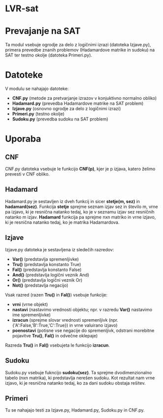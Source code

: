 LVR-sat
=======

Prevajanje na SAT
=================

Ta modul vsebuje ogrodje za delo z logičnimi izrazi (datoteka Izjave.py), primera prevedbe znanih problemov (Hadamardove matrike in sudoku) na SAT ter testno okolje (datoteka Primeri.py).

Datoteke
========

V modulu se nahajajo datoteke:
+ <b>CNF.py</b> (metode za pretvarjanje izrazov v konjuktivno normalno obliko)
+ <b>Hadamard.py</b> (prevedba Hadamardove matrike na SAT problem)
+ <b>Izjave.py</b> (osnovno ogrodje za delo z logičnimi izrazi)
+ <b>Primeri.py</b> (testno okolje)
+ <b>Sudoku.py</b> (prevedba sudoku na SAT problem)

Uporaba
=======

CNF
---
CNF.py datoteka vsebuje le funkcijo <b>CNF(p)</b>, kjer je p izjava, katero želimo prevesti v CNF obliko. 

Hadamard
--------
Hadamard.py je sestavljen iz dveh funkcij in sicer <b>stetje(m, sez)</b> in <b>hadamard(sez)</b>.
Funkcija <b>stetje</b> sprejme seznam izjav sez in število m, vrne pa izjavo, ki je resnična natanko tedaj, ko je v seznamu izjav sez resničnih natanko m izjav.
<b>Hadamard</b> funkcija pa sprejme nxn matriko in vrne izjavo, ki je resnična natanko tedaj, ko je matrika Hadamardova.

Izjave
------
Izjave.py datoteka je sestavljena iz sledečih razredov:
+ <b>Var()</b> (predstavlja spremenljivke)
+ <b>Tru()</b> (predstavlja konstanto True)
+ <b>Fal()</b> (predstavlja konstanto False)
+ <b>And()</b> (predstavlja logični veznik And)
+ <b>Or()</b> (predstavlja logični veznik Or)
+ <b>Not()</b> (predstavlja negacijo)

Vsak razred (razen <b>Tru()</b> in <b>Fal()</b>) vsebuje funkcije:
+ <b>vrni</b> (vrne objekt) 
+ <b>nastavi</b> (nastavimo vrednosti objektu; npr. v razredu <b>Var()</b> nastavimo ime spremenljivke)
+ <b>izracun</b> (sprejme slovar vrednosti spremenljivk (npr. {'A':False,'B':True,'C':True}) in vrne valuirano izjavo)
+ <b>poenostavi</b> (potisne vse negacije do spremenljivk, odstrani morebitne pojavitve <b>Tru()</b>, <b>Fal()</b> in odvečne oklepaje)

Razreda <b>Tru()</b> in <b>Fal()</b> vsebujeta le funkcijo <b>izracun</b>.

Sudoku
------
Sudoku.py vsebuje fukncijo <b>sudoku(sez)</b>. Ta sprejme dvodimenzionalno tabelo (nxn matrika), ki predstavlja nerešen sudoku. Kot rezultat nam vrne izjavo, ki je resnična natanko tedaj, ko za dani sudoku obstaja rešitev.

Primeri
-------
Tu se nahajajo testi za Izjave.py, Hadamard.py, Sudoku.py in CNF.py.
